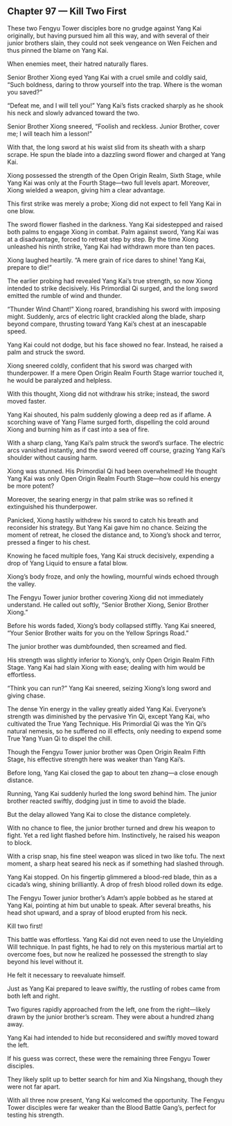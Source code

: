 ## Chapter 97 — Kill Two First

These two Fengyu Tower disciples bore no grudge against Yang Kai originally, but having pursued him all this way, and with several of their junior brothers slain, they could not seek vengeance on Wen Feichen and thus pinned the blame on Yang Kai.

When enemies meet, their hatred naturally flares.

Senior Brother Xiong eyed Yang Kai with a cruel smile and coldly said, “Such boldness, daring to throw yourself into the trap. Where is the woman you saved?”

“Defeat me, and I will tell you!” Yang Kai’s fists cracked sharply as he shook his neck and slowly advanced toward the two.

Senior Brother Xiong sneered, “Foolish and reckless. Junior Brother, cover me; I will teach him a lesson!”

With that, the long sword at his waist slid from its sheath with a sharp scrape. He spun the blade into a dazzling sword flower and charged at Yang Kai.

Xiong possessed the strength of the Open Origin Realm, Sixth Stage, while Yang Kai was only at the Fourth Stage—two full levels apart. Moreover, Xiong wielded a weapon, giving him a clear advantage.

This first strike was merely a probe; Xiong did not expect to fell Yang Kai in one blow.

The sword flower flashed in the darkness. Yang Kai sidestepped and raised both palms to engage Xiong in combat. Palm against sword, Yang Kai was at a disadvantage, forced to retreat step by step. By the time Xiong unleashed his ninth strike, Yang Kai had withdrawn more than ten paces.

Xiong laughed heartily. “A mere grain of rice dares to shine! Yang Kai, prepare to die!”

The earlier probing had revealed Yang Kai’s true strength, so now Xiong intended to strike decisively. His Primordial Qi surged, and the long sword emitted the rumble of wind and thunder.

“Thunder Wind Chant!” Xiong roared, brandishing his sword with imposing might. Suddenly, arcs of electric light crackled along the blade, sharp beyond compare, thrusting toward Yang Kai’s chest at an inescapable speed.

Yang Kai could not dodge, but his face showed no fear. Instead, he raised a palm and struck the sword.

Xiong sneered coldly, confident that his sword was charged with thunderpower. If a mere Open Origin Realm Fourth Stage warrior touched it, he would be paralyzed and helpless.

With this thought, Xiong did not withdraw his strike; instead, the sword moved faster.

Yang Kai shouted, his palm suddenly glowing a deep red as if aflame. A scorching wave of Yang Flame surged forth, dispelling the cold around Xiong and burning him as if cast into a sea of fire.

With a sharp clang, Yang Kai’s palm struck the sword’s surface. The electric arcs vanished instantly, and the sword veered off course, grazing Yang Kai’s shoulder without causing harm.

Xiong was stunned. His Primordial Qi had been overwhelmed! He thought Yang Kai was only Open Origin Realm Fourth Stage—how could his energy be more potent?

Moreover, the searing energy in that palm strike was so refined it extinguished his thunderpower.

Panicked, Xiong hastily withdrew his sword to catch his breath and reconsider his strategy. But Yang Kai gave him no chance. Seizing the moment of retreat, he closed the distance and, to Xiong’s shock and terror, pressed a finger to his chest.

Knowing he faced multiple foes, Yang Kai struck decisively, expending a drop of Yang Liquid to ensure a fatal blow.

Xiong’s body froze, and only the howling, mournful winds echoed through the valley.

The Fengyu Tower junior brother covering Xiong did not immediately understand. He called out softly, “Senior Brother Xiong, Senior Brother Xiong.”

Before his words faded, Xiong’s body collapsed stiffly. Yang Kai sneered, “Your Senior Brother waits for you on the Yellow Springs Road.”

The junior brother was dumbfounded, then screamed and fled.

His strength was slightly inferior to Xiong’s, only Open Origin Realm Fifth Stage. Yang Kai had slain Xiong with ease; dealing with him would be effortless.

“Think you can run?” Yang Kai sneered, seizing Xiong’s long sword and giving chase.

The dense Yin energy in the valley greatly aided Yang Kai. Everyone’s strength was diminished by the pervasive Yin Qi, except Yang Kai, who cultivated the True Yang Technique. His Primordial Qi was the Yin Qi’s natural nemesis, so he suffered no ill effects, only needing to expend some True Yang Yuan Qi to dispel the chill.

Though the Fengyu Tower junior brother was Open Origin Realm Fifth Stage, his effective strength here was weaker than Yang Kai’s.

Before long, Yang Kai closed the gap to about ten zhang—a close enough distance.

Running, Yang Kai suddenly hurled the long sword behind him. The junior brother reacted swiftly, dodging just in time to avoid the blade.

But the delay allowed Yang Kai to close the distance completely.

With no chance to flee, the junior brother turned and drew his weapon to fight. Yet a red light flashed before him. Instinctively, he raised his weapon to block.

With a crisp snap, his fine steel weapon was sliced in two like tofu. The next moment, a sharp heat seared his neck as if something had slashed through.

Yang Kai stopped. On his fingertip glimmered a blood-red blade, thin as a cicada’s wing, shining brilliantly. A drop of fresh blood rolled down its edge.

The Fengyu Tower junior brother’s Adam’s apple bobbed as he stared at Yang Kai, pointing at him but unable to speak. After several breaths, his head shot upward, and a spray of blood erupted from his neck.

Kill two first!

This battle was effortless. Yang Kai did not even need to use the Unyielding Will technique. In past fights, he had to rely on this mysterious martial art to overcome foes, but now he realized he possessed the strength to slay beyond his level without it.

He felt it necessary to reevaluate himself.

Just as Yang Kai prepared to leave swiftly, the rustling of robes came from both left and right.

Two figures rapidly approached from the left, one from the right—likely drawn by the junior brother’s scream. They were about a hundred zhang away.

Yang Kai had intended to hide but reconsidered and swiftly moved toward the left.

If his guess was correct, these were the remaining three Fengyu Tower disciples.

They likely split up to better search for him and Xia Ningshang, though they were not far apart.

With all three now present, Yang Kai welcomed the opportunity. The Fengyu Tower disciples were far weaker than the Blood Battle Gang’s, perfect for testing his strength.